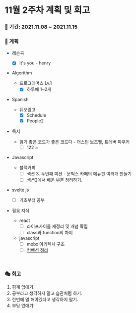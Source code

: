 # 11월 2주차 계획 및 회고

### 📆 기간: 2021.11.08 ~ 2021.11.15

### 📑 계획

- 레슨곡

  - [x] It's you - henry
- Algorithm

  - 프로그래머스 Lv.1
    - [x] 하루에 1~2개
- Spanish
  - 듀오링고
    - [x] Schedule
    - [x] People2
- 독서
  - 읽기 좋은 코드가 좋은 코드다 - 더스틴 보즈웰, 트레버 파우커
    - [ ] 122 ~
- Javascript
  - 블랙커피
    - [ ] 섹션 3. 두번째 미션 - 문벅스 카페의 메뉴판 여러개 만들기
    - [ ] 섹션2에서 배운 부분 정리하기.
- svelte js
  - [ ] 기초부터 공부
- 필요 지식
  - react
    - [ ] 라이프사이클 재정리 및 개념 확립
    - [ ] class와 function의 차이
  - javascript
    - [ ] mobx 아키텍처 구조
    - [ ] [컨벤션 정리](https://angelplayer.tistory.com/111)

<br/>

### 🎭 회고

1. 핑계 없애기.
2. 공부라고 생각하지 말고 습관처럼 하기.
3. 한번에 멀 해야겠다고 생각하지 말기.
4. 부담 없애기!
